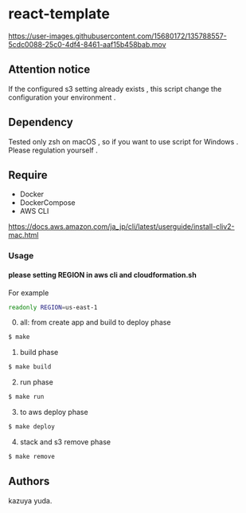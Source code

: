 # react-template

https://user-images.githubusercontent.com/15680172/135788557-5cdc0088-25c0-4df4-8461-aaf15b458bab.mov

## Attention notice
If the configured s3 setting already exists , this script change the configuration your environment .

## Dependency
Tested only zsh on macOS , so if you want to use script for Windows . Please regulation yourself .

## Require

- Docker
- DockerCompose
- AWS CLI

https://docs.aws.amazon.com/ja_jp/cli/latest/userguide/install-cliv2-mac.html

### Usage

#### please setting REGION in aws cli and cloudformation.sh

For example

```bash:cloudformation.sh
readonly REGION=us-east-1
```

0. all: from create app and build to deploy phase

```bash
$ make
```

1. build phase

```bash
$ make build
```

2. run phase

```bash
$ make run
```

3. to aws deploy phase

```bash
$ make deploy
```

4. stack and s3 remove phase

```bash
$ make remove
```

## Authors
kazuya yuda.
